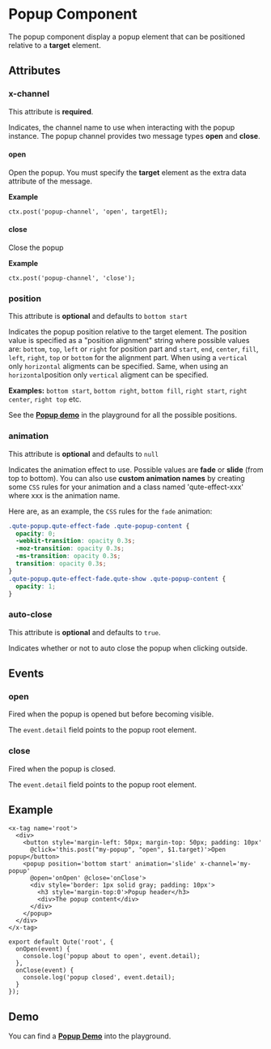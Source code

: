 # Popup Component

The popup component display a popup element that can be positioned relative to a **target** element.

## Attributes

### x-channel

This attribute is **required**.

Indicates, the channel name to use when interacting with the popup instance. The popup channel provides two message types **open** and **close**.

#### open

Open the popup. You must specify the **target** element as the extra data attribute of the message.

**Example**
```
ctx.post('popup-channel', 'open', targetEl);
```

#### close

Close the popup

**Example**
```
ctx.post('popup-channel', 'close');
```

### position

This attribute is **optional** and defaults to `bottom start`

Indicates the popup position relative to the target element. The position value is specified as a "position alignment" string where possible values are: `bottom`, `top`, `left` or `right` for position part and `start`, `end`, `center`, `fill`, `left`, `right`, `top` or `bottom` for the alignment part. When using a `vertical` only `horizontal` aligments can be specified. Same, when using an `horizontal`position only `vertical` aligment can be specified.

**Examples:** `bottom start`, `bottom right`, `bottom fill`, `right start`, `right center`, `right top` etc.

See the **[Popup demo](playground/index.html#popup-demo)** in the playground for all the possible positions.


### animation

This attribute is **optional** and defaults to `null`

Indicates the animation effect to use. Possible values are **fade** or **slide** (from top to bottom).
You can also use **custom animation names** by creating some `CSS` rules for your animation and a class named 'qute-effect-xxx' where xxx is the animation name.


Here are, as an example, the `CSS` rules for the `fade` animation:

```css
.qute-popup.qute-effect-fade .qute-popup-content {
  opacity: 0;
  -webkit-transition: opacity 0.3s;
  -moz-transition: opacity 0.3s;
  -ms-transition: opacity 0.3s;
  transition: opacity 0.3s;
}
.qute-popup.qute-effect-fade.qute-show .qute-popup-content {
  opacity: 1;
}
```

### auto-close

This attribute is **optional** and defaults to `true`.

Indicates whether or not to auto close the popup when clicking outside.

## Events

### open

Fired when the popup is opened but before becoming visible.

The `event.detail` field points to the popup root element.

### close

Fired when the popup is closed.

The `event.detail` field points to the popup root element.


## Example

```jsq
<x-tag name='root'>
  <div>
    <button style='margin-left: 50px; margin-top: 50px; padding: 10px'
      @click='this.post("my-popup", "open", $1.target)'>Open popup</button>
    <popup position='bottom start' animation='slide' x-channel='my-popup'
      @open='onOpen' @close='onClose'>
      <div style='border: 1px solid gray; padding: 10px'>
        <h3 style='margin-top:0'>Popup header</h3>
        <div>The popup content</div>
      </div>
    </popup>
  </div>
</x-tag>

export default Qute('root', {
  onOpen(event) {
    console.log('popup about to open', event.detail);
  },
  onClose(event) {
    console.log('popup closed', event.detail);
  }
});
```

## Demo

You can find a **[Popup Demo](playground/index.html#popup-demo)** into the playground.
